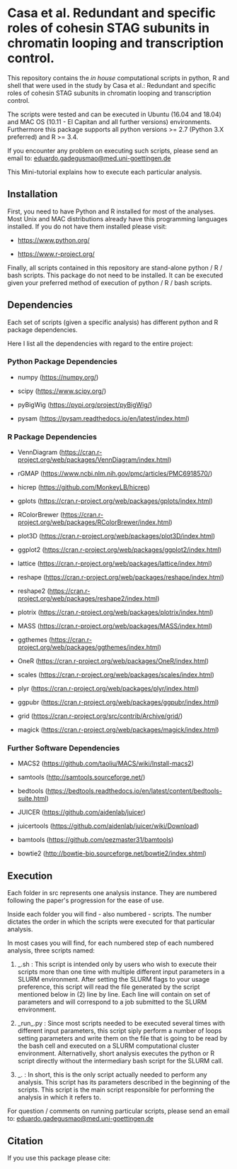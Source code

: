 
# **Casa et al. Redundant and specific roles of cohesin STAG subunits in chromatin looping and transcription control.**

This repository contains the *in house* computational scripts in python, R and shell that were used in the study by Casa et al.:
Redundant and specific roles of cohesin STAG subunits in chromatin looping and transcription control.

The scripts were tested and can be executed in Ubuntu (16.04 and 18.04) and MAC OS (10.11 - El Capitan and all further versions) environments.
Furthermore this package supports all python versions >= 2.7 (Python 3.X preferred) and R >= 3.4.

If you encounter any problem on executing such scripts, please send an email to: eduardo.gadegusmao@med.uni-goettingen.de

This Mini-tutorial explains how to execute each particular analysis.


## Installation

First, you need to have Python and R installed for most of the analyses. Most Unix and MAC distributions already have this programming languages installed. If you do not have them installed please visit:

- https://www.python.org/

- https://www.r-project.org/

Finally, all scripts contained in this repository are stand-alone python / R / bash scripts. This package do not need to be installed. It can be executed given your preferred method of execution of python / R / bash scripts.


## Dependencies

Each set of scripts (given a specific analysis) has different python and R package dependencies.

Here I list all the dependencies with regard to the entire project:

### Python Package Dependencies

- numpy (https://numpy.org/)

- scipy (https://www.scipy.org/)

- pyBigWig (https://pypi.org/project/pyBigWig/)

- pysam (https://pysam.readthedocs.io/en/latest/index.html)

### R Package Dependencies

- VennDiagram (https://cran.r-project.org/web/packages/VennDiagram/index.html)

- rGMAP (https://www.ncbi.nlm.nih.gov/pmc/articles/PMC6918570/)

- hicrep (https://github.com/MonkeyLB/hicrep)

- gplots (https://cran.r-project.org/web/packages/gplots/index.html)

- RColorBrewer (https://cran.r-project.org/web/packages/RColorBrewer/index.html)

- plot3D (https://cran.r-project.org/web/packages/plot3D/index.html)

- ggplot2 (https://cran.r-project.org/web/packages/ggplot2/index.html)

- lattice (https://cran.r-project.org/web/packages/lattice/index.html)

- reshape (https://cran.r-project.org/web/packages/reshape/index.html)

- reshape2 (https://cran.r-project.org/web/packages/reshape2/index.html)

- plotrix (https://cran.r-project.org/web/packages/plotrix/index.html)

- MASS (https://cran.r-project.org/web/packages/MASS/index.html)

- ggthemes (https://cran.r-project.org/web/packages/ggthemes/index.html)

- OneR (https://cran.r-project.org/web/packages/OneR/index.html)

- scales (https://cran.r-project.org/web/packages/scales/index.html)

- plyr (https://cran.r-project.org/web/packages/plyr/index.html)

- ggpubr (https://cran.r-project.org/web/packages/ggpubr/index.html)

- grid (https://cran.r-project.org/src/contrib/Archive/grid/)

- magick (https://cran.r-project.org/web/packages/magick/index.html)

### Further Software Dependencies

- MACS2 (https://github.com/taoliu/MACS/wiki/Install-macs2)

- samtools (http://samtools.sourceforge.net/)

- bedtools (https://bedtools.readthedocs.io/en/latest/content/bedtools-suite.html)

- JUICER (https://github.com/aidenlab/juicer)

- juicertools (https://github.com/aidenlab/juicer/wiki/Download)

- bamtools (https://github.com/pezmaster31/bamtools)

- bowtie2 (http://bowtie-bio.sourceforge.net/bowtie2/index.shtml)


## Execution

Each folder in src represents one analysis instance. They are numbered following the paper's progression for the ease of use.

Inside each folder you will find - also numbered - scripts. The number dictates the order in which the scripts were executed for that particular analysis.

In most cases you will find, for each numbered step of each numbered analysis, three scripts named:

1. <Number>\_<ScriptName>\.sh : This script is intended only by users who wish to execute their scripts more than one time with multiple different input parameters in a SLURM environment. After setting the SLURM flags to your usage preference, this script will read the file generated by the script mentioned below in (2) line by line. Each line will contain on set of parameters and will correspond to a job submitted to the SLURM environment.

2. <Number>\_run\_<ScriptName>\.py : Since most scripts needed to be executed several times with different input parameters, this script siply perform a number of loops setting parameters and write them on the file that is going to be read by the bash cell and executed on a SLURM computational cluster environment. Alternativelly, short analysis executes the python or R script directly without the intermediary bash script for the SLURM call.

3. <Number>\_<ScriptName>\.<py or R> : In short, this is the only script actually needed to perform any analysis. This script has its parameters described in the beginning of the scripts. This script is the main script responsible for performing the analysis in which it refers to.

For question / comments on running particular scripts, please send an email to: eduardo.gadegusmao@med.uni-goettingen.de


## Citation

If you use this package please cite:

<Placeholder>


